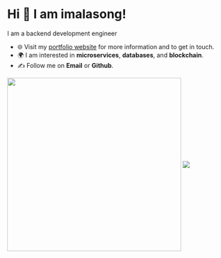 # Hi 👋 I am imalasong! 
I am a backend development engineer

- 🌐 Visit my [portfolio website](https://imalasong.github.io) for more information and to get in touch.
- 🌍 I am interested in **microservices**, **databases**, and **blockchain**.
- ✍️ Follow me on **Email** or **Github**.


<p align="left" href="https://imalasong.github.io">
  <img src="https://github-readme-stats.vercel.app/api?username=imalasong&show_icons=true&theme=bear&hide_border=true" width="400" align="center">
  <img src="https://github-readme-stats.vercel.app/api/top-langs/?username=imalasong&layout=compact&theme=dark&hide_border=true" align="center" />
</p>
